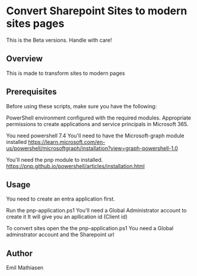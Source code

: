 # Convert Sharepoint Sites to modern sites pages
This is the Beta versions. Handle with care!

## Overview
This is made to transform sites to modern pages


## Prerequisites
Before using these scripts, make sure you have the following:

PowerShell environment configured with the required modules.
Appropriate permissions to create applications and service principals in Microsoft 365.

You need powershell 7.4
You'll need to have the Microsoft-graph module installed
https://learn.microsoft.com/en-us/powershell/microsoftgraph/installation?view=graph-powershell-1.0

You'll need the pnp module to installed.
https://pnp.github.io/powershell/articles/installation.html 

## Usage
You need to create an entra application first.

Run the pnp-application.ps1
You'll need a Global Administrator account to create it
It will give you an apllication id (Client id)

To convert sites open the the pnp-application.ps1
You need a Global adminstrator account and the Sharepoint url


## Author

Emil Mathiasen